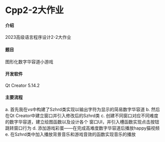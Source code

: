 # Cpp2-2大作业

#### 介绍
2023高级语言程序设计2-2大作业

#### 题目

图形化数字华容道小游戏

#### 开发软件

Qt Creator 5.14.2

#### 主要流程

a. 首先我在vs中构建了Szhrd类实现以输出字符为显示的简易数字华容道 
b. 然后在Qt Creator中建立窗口并引入修改后的Szhrd类 
c. 创建不同窗口对应不同难度的数字华容道，建立绘图函数以及设计各个
窗口UI，并引入槽函数实现点击按钮跳转窗口行为 
d. 添加游戏彩蛋——在完成高难度数字华容道后播放happy猫视频 
e. 在Szhrd类中加入播放背景音乐和游戏音效的函数实现音乐的播放

